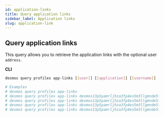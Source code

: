 ```yaml
---
id: application-links
title: Query application links
sidebar_label: Application links
slug: application-link
---
```

## Query application links
This query allows you to retrieve the application links with the optional user `address`.

**CLI**
```bash
desmos query profiles app-links [[user]] [[application]] [[username]] [flags]

# Examples
# desmos query profiles app-links 
# desmos query profiles app-links desmos13p5pamrljhza3fp4es5m3llgmnde5fzcpq6nud
# desmos query profiles app-links desmos13p5pamrljhza3fp4es5m3llgmnde5fzcpq6nud "twitter"
# desmos query profiles app-links desmos13p5pamrljhza3fp4es5m3llgmnde5fzcpq6nud "twitter" "twitter_user"
# desmos query profiles app-links desmos13p5pamrljhza3fp4es5m3llgmnde5fzcpq6nud --page=2 --limit=100
```